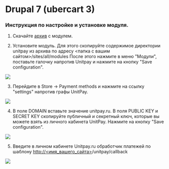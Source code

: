# Drupal 7 \(ubercart 3\)

### Инструкция по настройке и установке модуля.

1. Скачайте  [архив](https://github.com/unitpay/ubercart-module/archive/v2.0.1.zip) с модулем.

2. Установите модуль. Для этого скопируйте содержимое директории unitpay из архива по адресу &lt;папка с вашим сайтом&gt;/sites/all/modules После этого нажмите в меню "Модули", поставьте галочку напротив Unitpay и нажмите на кнопку "Save configuration".

![](https://d33v4339jhl8k0.cloudfront.net/docs/assets/551a91dbe4b0221aadf24410/images/57923ac390336029360386d1/file-O5Vt7DjtCv.png)

3. Перейдите в Store -&gt; Payment methods и нажмите на ссылку "settings" напротив графы UnitPay.

![](https://d33v4339jhl8k0.cloudfront.net/docs/assets/551a91dbe4b0221aadf24410/images/57923b6290336029360386da/file-5jB6c0fieW.png)

4. В поле DOMAIN вставьте значение unitpay.ru. В поля PUBLIC KEY и SECRET KEY скопируйте публичный и секретный ключ, которые вы можете взять из личного кабинета UnitPay. Нажмите на кнопку "Save configuration".

![](https://d33v4339jhl8k0.cloudfront.net/docs/assets/551a91dbe4b0221aadf24410/images/5e68cab52c7d3a7e9ae9018c/file-m8YLlh7FLN.png)

5. Введите в личном кабинете Unitpay.ru обработчик платежей по шаблону [http://&lt;имя\_вашего\_сайта&gt;](http://xn--%3C__-7vebaolv6au8a9a1ct4h3f/)/unitpay/callback

![](https://d33v4339jhl8k0.cloudfront.net/docs/assets/551a91dbe4b0221aadf24410/images/5790eaed9033602936037f10/file-d5eQvOskcg.png)

